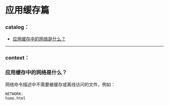 # 应用缓存篇



### catalog：



- [应用缓存中的网络是什么？ ](#应用缓存中的网络是什么)





---



### context：



### 应用缓存中的网络是什么？

网络命令描述中不需要被缓存或离线访问的文件，例如：

```
NETWORK:
home.html
```

 

